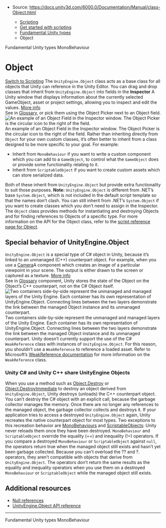 * Source: https://docs.unity3d.com/6000.0/Documentation/Manual/class-Object.html

  * [Scripting](https://docs.unity3d.com/6000.0/Documentation/Manual/scripting.html)
  * [Get started with scripting](https://docs.unity3d.com/6000.0/Documentation/Manual/scripting-get-started.html)
  * [Fundamental Unity types](https://docs.unity3d.com/6000.0/Documentation/Manual/fundamental-unity-types.html)
  * Object


[](https://docs.unity3d.com/6000.0/Documentation/Manual/fundamental-unity-types.html)
Fundamental Unity types
[](https://docs.unity3d.com/6000.0/Documentation/Manual/class-MonoBehaviour.html)
MonoBehaviour
# Object
[Switch to Scripting](https://docs.unity3d.com/6000.0/Documentation/ScriptReference/Object.html "Go to Object page in the Scripting Reference")
The `UnityEngine.Object` class acts as a base class for all objects that Unity can reference in the Unity Editor. You can drag and drop classes that inherit from `UnityEngine.Object` into fields in the **Inspector** A Unity window that displays information about the currently selected GameObject, asset or project settings, allowing you to inspect and edit the values. [More info](https://docs.unity3d.com/6000.0/Documentation/Manual/UsingTheInspector.html)  
See in [Glossary](https://docs.unity3d.com/6000.0/Documentation/Manual/Glossary.html#Inspector), or pick them using the Object Picker next to an Object field.
![An example of an Object Field in the Inspector window. The Object Picker is the circular icon to the right of the field.](https://docs.unity3d.com/6000.0/Documentation/uploads/Main/ExampleObjectField.png) An example of an Object Field in the Inspector window. The Object Picker is the circular icon to the right of the field.
Rather than inheriting directly from `Object` for your own custom classes, it’s often better to inherit from a class designed to be more specific to your goal. For example:
  * Inherit from `MonoBehaviour` if you want to write a custom component which you can add to a `GameObject`, to control what the `GameObject` does or provide some functionality relating to it.
  * Inherit from `ScriptableObject` if you want to create custom assets which can store serialized data.


Both of these inherit from `UnityEngine.Object` but provide extra functionality to suit those purposes.
**Note:** `UnityEngine.Object` is different from .NET’s base `System.Object`, which is not included in the default script template so that the names don’t clash. You can still inherit from .NET’s `System.Object` if you want to create classes which you don’t need to assign in the Inspector.
The `Object` class provides methods for instantiating and destroying Objects and for finding references to Objects of a specific type. For more information on the API for the Object class, refer to the [script reference page for Object](https://docs.unity3d.com/6000.0/Documentation/ScriptReference/Object.html).
## Special behavior of UnityEngine.Object
`UnityEngine.Object` is a special type of C# object in Unity, because it’s linked to an unmanaged (C++) counterpart object. For example, when you use a [Camera](https://docs.unity3d.com/6000.0/Documentation/ScriptReference/Camera.html)A component which creates an image of a particular viewpoint in your scene. The output is either drawn to the screen or captured as a texture. [More info](https://docs.unity3d.com/6000.0/Documentation/Manual/CamerasOverview.html)  
See in [Glossary](https://docs.unity3d.com/6000.0/Documentation/Manual/Glossary.html#Camera) component, Unity stores the state of the Object on the Object’s C++ counterpart, not on the C# Object itself.
![Two containers side-by-side represent the unmanaged and managed layers of the Unity Engine. Each container has its own representation of UnityEngine.Object. Connecting lines between the two layers demonstrate the link between the managed Object instance and its unmanaged counterpart.](https://docs.unity3d.com/6000.0/Documentation/uploads/Main/unity-engine-object.png) Two containers side-by-side represent the unmanaged and managed layers of the Unity Engine. Each container has its own representation of UnityEngine.Object. Connecting lines between the two layers demonstrate the link between the managed Object instance and its unmanaged counterpart.
Unity doesn’t currently support the use of the C# `WeakReference` class with instances of `UnityEngine.Object`. For this reason, you shouldn’t use a `WeakReference` to reference a loaded asset. Refer to Microsoft’s [WeakReference documentation](https://docs.microsoft.com/en-us/dotnet/api/system.weakreference?view=netcore-3.1) for more information on the `WeakReference` class.
### Unity C# and Unity C++ share UnityEngine Objects
When you use a method such as [Object.Destroy](https://docs.unity3d.com/6000.0/Documentation/ScriptReference/Object.Destroy.html) or [Object.DestroyImmediate](https://docs.unity3d.com/6000.0/Documentation/ScriptReference/Object.DestroyImmediate.html) to destroy an object derived from `UnityEngine.Object`, Unity destroys (unloads) the C++ counterpart object. You can’t destroy the C# object with an explicit call, because the garbage collector manages the memory. Once there are no longer any references to the managed object, the garbage collector collects and destroys it.
If your application tries to access a destroyed `UnityEngine.Object` again, Unity recreates the native counterpart object for most types. Two exceptions to this recreation behavior are [MonoBehaviours](https://docs.unity3d.com/6000.0/Documentation/ScriptReference/MonoBehaviour.html) and [ScriptableObjects](https://docs.unity3d.com/6000.0/Documentation/ScriptReference/ScriptableObject.html): Unity never reloads them once they have been destroyed.
`MonoBehaviour` and `ScriptableObject` override the equality (==) and inequality (!=) operators. If you compare a destroyed `MonoBehaviour` or `ScriptableObject` against `null`, the operators return true when the managed object still exists and hasn’t yet been garbage collected.
Because you can’t overload the ?? and ?. operators, they aren’t compatible with objects that derive from `UnityEngine.Object`. The operators don’t return the same results as the equality and inequality operators when you use them on a destroyed `MonoBehaviour` or `ScriptableObject` while the managed object still exists.
## Additional resources
  * [Null references](https://docs.unity3d.com/6000.0/Documentation/Manual/null-reference-exception.html)
  * [UnityEngine.Object API reference](https://docs.unity3d.com/6000.0/Documentation/ScriptReference/Object.html)


* * *
[](https://docs.unity3d.com/6000.0/Documentation/Manual/fundamental-unity-types.html)
Fundamental Unity types
[](https://docs.unity3d.com/6000.0/Documentation/Manual/class-MonoBehaviour.html)
MonoBehaviour
